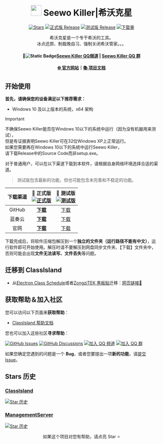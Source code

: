<div align="center">

# <image src="https://image.whstu.us.kg/clabel_friends_badge.png" height="35"/> Seewo Killer|希沃克星

<!--![Banner](https://github.com/user-attachments/assets/a815dd7d-8343-4da5-aee4-3f754aa297e4)-->

[![Stars](https://img.shields.io/github/stars/whstu/SeewoKiller?label=Stars)](https://github.com/ClassIsland/ClassIsland)
[![正式版 Release](https://img.shields.io/github/v/release/whstu/SeewoKiller?style=flat-square&color=%233fb950&label=正式版)](https://github.com/whstu/SeewoKiller/releases/latest)
[![测试版 Release](https://img.shields.io/github/v/release/whstu/SeewoKiller?include_prereleases&style=flat-square&label=测试版)](https://github.com/whstu/SeewoKiller/releases/)
[![下载量](https://img.shields.io/github/downloads/whstu/SeewoKiller/total?style=social&label=下载量&logo=github)](https://github.com/whstu/SeewoKiller/releases/latest)

希沃克星是一个专干希沃的工具。<br/>
冰点还原、制裁晚自习、强制关闭希沃管家。。。

#### 💬![Static Badge](https://img.shields.io/badge/%E5%BC%80%E5%8F%91%E4%B8%AD-%E6%9A%82%E4%B8%8D%E5%BC%80%E6%94%BE-yellow)[Seewo Killer QQ频道](https://pd.qq.com/s/grr6qwqwj) | [Seewo Killer QQ 群](https://qm.qq.com/q/hjafI6eZBC)

#### [🌐 官方网站](https://whstu.us.kg/download/seewokiller/)｜[📚 项目文档](https://github.com/whstu/SeewoKiller/wiki)
<!--｜[🗳 功能投票](https://github.com/ClassIsland/voting/discussions?discussions_q=is%3Aopen+sort%3Atop)-->

<!--###### [观看介绍视频，快速了解突破创新 →](https://bilibili.com/video/BV1Lt421n7op/)-->

</div>

## 开始使用

**首先，请确保您的设备满足以下推荐需求：**

- Windows 10 及以上版本的系统，x64 架构

> [!IMPORTANT]
> 不确保Seewo Killer能否在Windows 10以下的系统中运行（因为没有机器用来测试），
> <br/>但是有证据表明Seewo Killer可在32位Windows XP上正常运行。
> <br/>如果您需要再在Windows 10以下的系统中运行Seewo Killer，
> <br/>请下载Release中的Source Code而非setup.exe。

对于普通用户，可以在以下渠道下载到本软件，请根据自身网络环境选择合适的渠道。

> 测试版包含最新的功能，但也可能包含未完善和不稳定的功能。

| 下载渠道  | **🚀 正式版**<br/>[![正式版](https://img.shields.io/github/v/release/whstu/SeewoKiller?style=flat-square&color=%233fb950&label=)](https://github.com/whstu/SeewoKiller/releases/latest) | 🚧 测试版<br/>[![测试版](https://img.shields.io/github/v/release/whstu/SeewoKiller?include_prereleases&style=flat-square&label=)](https://github.com/whstu/SeewoKiller/releases/) |
| :-: | :-: | :-: |
|GitHub|[**下载**](https://github.com/whstu/SeewoKiller/releases/latest)|[下载](https://github.com/whstu/SeewoKiller/releases)|
|蓝奏云|[**下载**](https://whstu.lanzouq.com/b00jdqzn5i)|[下载](https://whstu.lanzouq.com/b00jdqzn5i)|
|官网|[**下载**](https://whstu.lanzouq.com/b00jdqzn5i)|[下载]()|



下载完成后，将软件压缩包解压到一个**独立的文件夹（运行路径不能有中文）**，运行软件即可开始使用。解压时请不要解压到网盘同步文件夹、【下载】文件夹中，否则可能会出现**文件无法读写、文件丢失**等问题。

## 迁移到 ClassIsland

- 从[Electron Class Schedule](https://github.com/EnderWolf006/ElectronClassSchedule)或者[ZongziTEK 黑板贴](https://github.com/STBBRD/ZongziTEK-Blackboard-Sticker)迁移：[网页链接🔗](https://migrate.classisland.tech)


## 获取帮助＆加入社区

您可以访问以下页面来**获取帮助**：

- [ClassIsland 帮助文档](https://docs.classisland.tech/app)

您也可以加入这些社区**寻求帮助**：

[![GitHub Issues](https://img.shields.io/github/issues-search/ClassIsland/ClassIsland?query=is%3Aopen&style=flat-square&logo=github&label=Issues&color=%233fb950)](https://github.com/ClassIsland/ClassIsland/issues)
[![GitHub Discussions](https://img.shields.io/github/discussions/ClassIsland/ClassIsland?style=flat-square&logo=Github&label=Discussions)](https://github.com/ClassIsland/ClassIsland/discussions)
[![加入 QQ 频道](https://img.shields.io/badge/QQ_%E9%A2%91%E9%81%93-classisland-%230066cc?style=flat-square&logo=TencentQQ)](https://pd.qq.com/s/scb3wzia)
[![加入 QQ 群](https://img.shields.io/badge/QQ_%E7%BE%A4-958840932-%230066cc?style=flat-square&logo=TencentQQ)](https://qm.qq.com/q/4NsDQKiAuQ)

如果您确定您遇到的问题是一个 **Bug**，或者您要提出一项**新的功能**，请[提交 Issue](https://github.com/ClassIsland/ClassIsland/issues/new/choose)。

## Stars 历史

### [ClassIsland](https://github.com/ClassIsland/ClassIsland/)

[![Star 历史](https://starchart.cc/ClassIsland/ClassIsland.svg?variant=adaptive)](https://starchart.cc/ClassIsland/ClassIsland)

### [ManagementServer](https://github.com/ClassIsland/ClassIsland/)

[![Star 历史](https://starchart.cc/ClassIsland/ManagementServer.svg?variant=adaptive)](https://starchart.cc/ClassIsland/ManagementServer)

<div align="center">

如果这个项目对您有帮助，请点亮 Star ⭐

</div>
